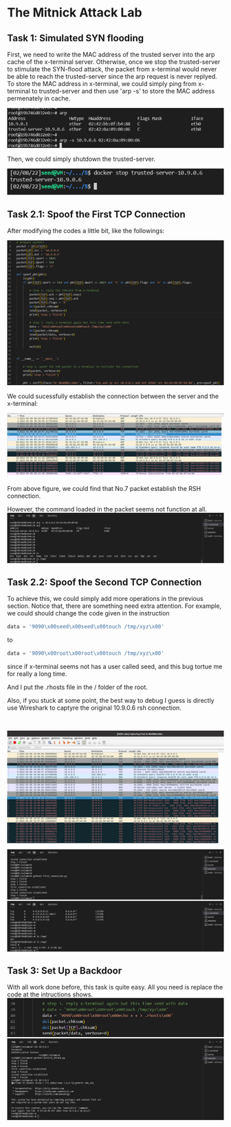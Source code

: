# The Mitnick Attack Lab

## Task 1: Simulated SYN flooding

First, we need to write the MAC address of the trusted server into the arp cache of the x-terminal server. Otherwise, once we stop the trusted-server to stimulate the SYN-flood attack, the packet from x-terminal would never be able to reach the trusted-server since the arp request is never replyed.
To store the MAC address in x-terminal, we could simply ping from x-terminal to trusted-server and then use 'arp -s' to store the MAC address permenately in cache.

![ping from x-terminal to trusted-server](Assets/task1_ping.png)

Then, we could simply shutdown the trusted-server.

![shutdown server](Assets/task1_shutdown_server.png)

## Task 2.1: Spoof the First TCP Connection

After modifying the codes a little bit, like the followings:

![codes](Assets/task2_1_codes.png)

We could sucessfully establish the connection between the server and the x-terminal:

![running result](Assets/task2_1_running_result.png)

From above figure, we could find that No.7 packet establish the RSH connection.

However, the command loaded in the packet seems not function at all.
![result](Assets/task2_1_result.png)

## Task 2.2: Spoof the Second TCP Connection

To achieve this, we could simply add more operations in the previous section.
Notice that, there are something need extra attention. For example, we could should change the code given in the instruction

```python
data = '9090\x00seed\x00seed\x00touch /tmp/xyz\x00'
```

to

```python
data = '9090\x00root\x00root\x00touch /tmp/xyz\x00'
```

since if x-terminal seems not has a user called seed, and this bug tortue me for really a long time.

And I put the .rhosts file in the / folder of the root.

Also, if you stuck at some point, the best way to debug I guess is directly use Wireshark to captyre the original 10.9.0.6 rsh connection.

<br>

![wireshark](Assets/task2_2_wireshark.png)
![running result](Assets/task2_2_running_result.png)
![result](Assets/task2_2_result.png)

## Task 3: Set Up a Backdoor

With all work done before, this task is quite easy. All you need is replace the code at the intructions shows.
![change codes](Assets/task3_change_codes.png)
![result](Assets/task3_result.png)